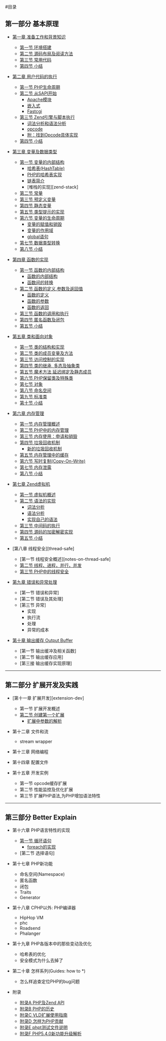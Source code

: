 #目录

## 第一部分 基本原理

- [第一章 准备工作和背景知识][prepare-and-background]
    * [第一节 环境搭建][build-env]
    * [第二节 源码布局及阅读方法][code-structure]
    * [第三节 常用代码][common-code-in-php-src]
    * [第四节 小结][01-summary]

- [第二章 用户代码的执行][survey]
    * [第一节 PHP生命周期][php-life-cycle]
    * [第二节 从SAPI开始][sapi-overview]
        + [Apache模块][php-module-in-apache]
        + [嵌入式][embedding-php]
        + [Fastcgi][fastcgi]
    * [第三节 Zend引擎与脚本执行][script-execution]
        + [词法分析和语法分析][lex-and-yacc]
        + [opcode][opcode]
        + [附：找到Opcode具体实现][opcode-handler]
    * [第四节 小结][02-summary]

- [第三章 变量及数据类型][variables]
    * [第一节 变量的内部结构][variables-structure]
        + [哈希表(HashTable)][variables-hashtable]
        + [PHP的哈希表实现][variables-hashtable-in-php]
        + [链表简介][variables-zend-llist]
        + [堆栈的实现][zend-stack]
    * [第二节 常量][const-var]
    * [第三节 预定义变量][pre-defined-variable]
    * [第四节 静态变量][static-var]
    * [第五节 类型提示的实现][type-hint-imp]
    * [第六节 变量的生命周期][var-lifecycle]
        + [变量的赋值和销毁][var-define-and-init]
        + [变量的作用域][var-scope]
        + [global语句][var-global]
    * [第七节 数据类型转换][type-cast]
    * [第八节 小结][03-summary]

- [第四章 函数的实现][function]
    * [第一节 函数的内部结构][function-struct-overview]
        + [函数的内部结构][function-struct]
        + [函数间的转换][function-union]
    * [第二节 函数的定义,参数及返回值][function-define-pr]
        + [函数的定义][function-define]
        + [函数的参数][function-param]
        + [函数的返回][function-return]
    * [第三节 函数的调用和执行][function-call]
    * [第四节 匿名函数及闭包][anonymous-function]
    * [第五节 小结][04-summary]

- [第五章 类和面向对象][class]
    * [第一节 类的结构和实现][class-struct]
    * [第二节 类的成员变量及方法][class-member-variables-and-methods]
    * [第三节 访问控制的实现][class-visibility]
    * [第四节 类的继承, 多态及抽象类][class-inherit-abstract]
    * [第五节 魔术方法,延迟绑定及静态成员][class-magic-methods-latebinding]
    * [第六节 PHP保留类及特殊类][class-reserved-and-special-classes]
    * [第七节 对象][class-object]
    * [第八节 命名空间][class-namespace]
    * [第九节 标准类][spl]
    * [第十节 小结][05-summary]

- [第六章 内存管理][memory-management]
    * [第一节 内存管理概述][memory-management-overview]
    * [第二节 PHP中的内存管理][php-memory-manager]
    * [第三节 内存使用：申请和销毁][php-memory-request-free]
    * [第四节 垃圾回收机制][garbage-collection]
        + [新的垃圾回收机制][new-gc]
    * [第五节 内存管理中的缓存][php-memory-cache]
    * [第六节 写时复制(Copy-On-Write)][copy-on-write]
    * [第七节 内存泄露][memory-leaks]
    * [第八节 小结][08-summary]

- [第七章 Zend虚拟机][zend-vm]
    * [第一节 虚拟机概述][zend-vm-overview]
    * [第二节 语法的实现][php-syntax]
        + [词法分析][zend-re2c-scanner]
        + [语法分析][zend-yacc-parser]
        + [实现自己的语法][zend-custom-php-syntax]
    * [第三节 中间码的执行][opcode-exec]
    * [第四节 源码的加密解密实现][source-code-encrypt]
    * [第五节 小结][07-summary]

- [第八章 线程安全][thread-safe]
    * [第一节 线程安全概述][notes-on-thread-safe]
    * [第二节 线程、进程，并行，并发][thread-process-and-concurrent]
    * [第三节 PHP中的线程安全][thread-safe-in-php]

- [第九章 错误和异常处理][error-and-exception-handle]
    * [第一节 错误和异常]
    * [第二节 错误及其处理]
    * [第三节 异常]
        + 实现
        + 执行流
        + 处理
        + 异常的成本

- [第十章 输出缓存 Output Buffer][output-buffer]
    * [第一节 输出缓冲及相关函数]
    * [第二节 输出缓存应用]
    * [第三接 输出缓存实现原理]

-------------
## 第二部分 扩展开发及实践

- [第十一章 扩展开发][extension-dev]
    * 第一节 扩展开发概述
    * [第二节 创建第一个扩展][extension-hello-world]
        + [扩展中参数的解析][zend-parse-parameters]

- 第十二章 文件和流
	* stream wrapper

- 第十三章 网络编程

- 第十四章 配置文件

- 第十五章 开发实例
    * 第一节 opcode缓存扩展
    * 第二节 性能监控及优化扩展
    * 第三节 扩展PHP语法,为PHP增加语法特性

-------------
## 第三部分 Better Explain
- 第十六章 PHP语言特性的实现
    * [第一节 循环语句][php-loop]
        + [foreach的实现][php-foreach]
    * [第二节 选择语句]

- 第十七章 PHP新功能
    * 命名空间(Namespace)
    * 匿名函数
    * 闭包
    * Traits
    * Generator

- 第十八章 CPHP以外: PHP编译器
    * HipHop VM
    * phc
    * Roadsend
    * Phalanger

- 第十九章 PHP各版本中的那些变动及优化
    * 哈希表的优化
    * 安全模式为什么去掉了

- 第二十章 怎样系列(Guides: how to \*)
	* 怎么样追查定位PHP的bug问题

- 附录
    * [附录A PHP及Zend API][appendix-a]
    * [附录B PHP的历史][appendix-b]
    * [附录C VLD扩展使用指南][appendix-c]
    * [附录D 怎样为PHP贡献][appendix-d]
    * [附录E phpt测试文件说明][appendix-e]
    * [附录F PHP5.4.0新功能升级解析][appendix-f]

[prepare-and-background]:     ?p=chapt01/01-00-prepare-and-background
[build-env]:         		?p=chapt01/01-01-php-env-building
[code-structure]:         	?p=chapt01/01-02-code-structure
[common-code-in-php-src]:     ?p=chapt01/01-03-comm-code-in-php-src
[01-summary]:         		?p=chapt01/01-04-summary

[survey]:         		?p=chapt02/02-00-overview
[php-life-cycle]:         ?p=chapt02/02-01-php-life-cycle-and-zend-engine
[sapi-overview]:         ?p=chapt02/02-02-00-overview
[php-module-in-apache]: ?p=chapt02/02-02-01-apache-php-module
[embedding-php]:         ?p=chapt02/02-02-02-embedding-php
[fastcgi]:         		?p=chapt02/02-02-03-fastcgi
[script-execution]:     ?p=chapt02/02-03-00-how-php-script-get-executed
[lex-and-yacc]:         ?p=chapt02/02-03-01-lex-and-yacc
[opcode]:         		?p=chapt02/02-03-02-opcode
[opcode-handler]:         ?p=chapt02/02-03-03-from-opcode-to-handler
[02-summary]:         	?p=chapt02/02-04-summary

[variables]:            ?p=chapt03/03-00-variable-and-data-types
[variables-structure]:     ?p=chapt03/03-01-00-variables-structure
[variables-hashtable]:     ?p=chapt03/03-01-01-hashtable
[variables-hashtable-in-php]:     ?p=chapt03/03-01-02-hashtable-in-php
[variables-zend-llist]:     ?p=chapt03/03-01-03-zend-llist
[const-var]:         	?p=chapt03/03-02-const-var
[pre-defined-variable]:    ?p=chapt03/03-03-pre-defined-variable
[static-var]:           ?p=chapt03/03-04-static-var
[type-hint-imp]:         ?p=chapt03/03-05-impl-of-type-hint
[var-lifecycle]:        ?p=chapt03/03-06-00-var-lifecycle
[var-define-and-init]:    ?p=chapt03/03-06-01-var-define-and-init
[var-scope]:         	?p=chapt03/03-06-02-var-scope
[var-global]:         	?p=chapt03/03-06-03-var-global
[type-cast]:         	?p=chapt03/03-07-type-cast
[03-summary]:         	?p=chapt03/03-08-summary


[function]:                ?p=chapt04/04-00-php-function
[function-struct-overview]:       ?p=chapt04/04-01-00-function-struct-overview
[function-struct]:       ?p=chapt04/04-01-01-function-struct
[function-union]:       ?p=chapt04/04-01-02-function-union
[function-define-pr]:      ?p=chapt04/04-02-00-function-define-param-return
[function-define]:      ?p=chapt04/04-02-01-function-define
[function-param]:       ?p=chapt04/04-02-02-function-param
[function-return]:      ?p=chapt04/04-02-03-function-return
[function-call]:           ?p=chapt04/04-03-function-call
[anonymous-function]:   ?p=chapt04/04-04-anonymous-function
[04-summary]:           ?p=chapt04/04-05-summary

[class]:                ?p=chapt05/05-00-class-and-oop
[class-struct]:         ?p=chapt05/05-01-class-struct
[class-member-variables-and-methods]: ?p=chapt05/05-02-class-member-variables-and-methods
[class-visibility]:         ?p=chapt05/05-03-class-visibility
[class-inherit-abstract]:   ?p=chapt05/05-04-class-inherit-abstract
[class-magic-methods-latebinding]:      ?p=chapt05/05-05-class-magic-methods-latebinding
[class-reserved-and-special-classes]:   ?p=chapt05/05-06-class-reserved-and-special-classes
[class-object]:         ?p=chapt05/05-07-class-object
[class-namespace]:      ?p=chapt05/05-08-class-namespace
[spl]:                  ?p=chapt05/05-09-spl
[05-summary]:           ?p=chapt05/05-10-summary

[memory-management]:        ?p=chapt06/06-00-memory-management
[memory-management-overview]:    ?p=chapt06/06-01-memory-management-overview
[php-memory-manager]:        ?p=chapt06/06-02-php-memory-manager
[php-memory-request-free]:    ?p=chapt06/06-03-php-memory-request-free
[garbage-collection]:       ?p=chapt06/06-04-00-garbage-collection
[new-gc]:                   ?p=chapt06/06-04-01-new-garbage-collection
[php-memory-cache]:         ?p=chapt06/06-05-php-memory-cache
[copy-on-write]:            ?p=chapt06/06-06-copy-on-write
[memory-leaks]:               ?p=chapt06/06-07-memory-leaks
[08-summary]:               ?p=chapt06/06-08-summary

[zend-vm]:                  ?p=chapt07/07-00-zend-vm
[zend-vm-overview]:         ?p=chapt07/07-01-zend-vm-overview
[php-syntax]:               ?p=chapt07/07-02-00-php-syntax
[zend-re2c-scanner]:        ?p=chapt07/07-02-01-zend-re2c-scanner
[zend-yacc-parser]:         ?p=chapt07/07-02-02-zend-yacc-parser
[zend-custom-php-syntax]:   ?p=chapt07/07-02-03-custom-php-syntax
[opcode-exec]:              ?p=chapt07/07-03-opcode-exec
[source-code-encrypt]:      ?p=chapt07/07-04-source-code-encrypt
[07-summary]:        		?p=chapt07/07-05-summary

[thread-process-and-concurrent]:       ?p=chapt08/08-02-thread-process-and-concurrent
[thread-safe-in-php]:       ?p=chapt08/08-03-zend-thread-safe-in-php

[extension-hello-world]:    ?p=chapt11/11-02-00-extension-hello-world 
[zend-parse-parameters]:    ?p=chapt11/11-02-01-zend-parse-parameters

[php-loop]:                 ?p=chapt16/16-01-00-php-loop
[php-foreach]:              ?p=chapt16/16-01-01-php-foreach


[error-and-exception-handle]:	?p=chapt09/09-00-error-and-exception-handle

[output-buffer]:	?p=chapt10/10-00-output-buffer

[appendix-a]:        		?p=A-PHP-Zend-API
[appendix-b]:        		?p=B-PHP-Versions-and-History
[appendix-c]:        		?p=C-php-vld
[appendix-d]:        		?p=D-how-to-contribute-to-php
[appendix-e]:        		?p=E-phpt-file
[appendix-f]:        		?p=F-upgrade-to-php-5-4-explain
[appendix-g]:        		?p=G-re2c-mannual
